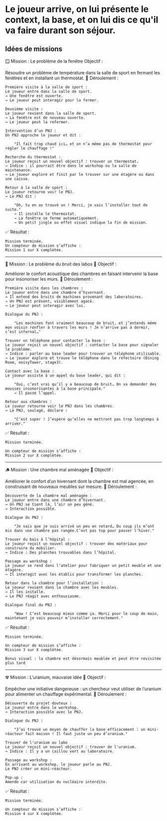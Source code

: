 # Le joueur arrive, on lui présente le context, la base, et on lui dis ce qu'il va faire durant son séjour.

## Idées de missions

🪟 Mission : Le problème de la fenêtre
Objectif :

Résoudre un problème de température dans la salle de sport en fermant les fenêtres et en installant un thermostat.
🧭 Déroulement :

    Première visite à la salle de sport :
    Le joueur entre dans la salle de sport.
    → Une fenêtre est ouverte.
    → Le joueur peut interagir pour la fermer.

    Deuxième visite :
    Le joueur revient dans la salle de sport.
    → La fenêtre est de nouveau ouverte.
    → Le joueur peut la refermer.

    Intervention d’un PNJ :
    Un PNJ approche le joueur et dit :

        "Il fait trop chaud ici… et on n’a même pas de thermostat pour régler le chauffage !"

    Recherche du thermostat :
    Le joueur reçoit un nouvel objectif : trouver un thermostat.
    → Indice : il pourrait être dans le workshop ou la salle de maintenance.
    → Le joueur explore et finit par le trouver sur une étagère ou dans une caisse.

    Retour à la salle de sport :
    Le joueur retourne voir le PNJ.
    → Le PNJ dit :

        "Oh, tu en as trouvé un ! Merci, je vais l’installer tout de suite."
        → Il installe le thermostat.
        → La fenêtre se ferme automatiquement.
        → Un petit jingle ou effet visuel indique la fin de mission.

✅ Résultat :

    Mission terminée.
    Un compteur de mission s’affiche :
    Mission 1 sur X complétée.

---

🔬 Mission : Le problème du bruit des labos
🎯 Objectif :

Améliorer le confort acoustique des chambres en faisant intervenir la base pour insonoriser les murs.
🧭 Déroulement :

    Première visite dans les chambres :
    Le joueur entre dans une chambre d’hivernant.
    → Il entend des bruits de machines provenant des laboratoires.
    → Un PNJ est présent, visiblement agacé.
    → Le joueur peut interagir avec lui.

    Dialogue du PNJ :

        "Les machines font vraiment beaucoup de bruit, et j’entends même mon voisin ronfler à travers les murs ! Je n’arrive pas à dormir, c’est infernal…"

    Trouver un téléphone pour contacter la base :
    Le joueur reçoit un nouvel objectif : contacter la base pour signaler le problème.
    → Indice : parler au base leader pour trouver un téléphone utilisable.
    → Le joueur explore et trouve le téléphone dans le réfectoire (Dining Room, noisyTower, stage3).

    Contact avec la base :
    Le joueur assiste à un appel du base leader, qui dit :

        "Oui, c’est vrai qu’il y a beaucoup de bruit… On va demander des mousses insonorisantes à la base principale."
        → Il passe l’appel.

    Retour aux chambres :
    Le joueur retourne voir le PNJ dans les chambres.
    → Le PNJ, soulagé, déclare :

        "C’est super ! J’espère qu’elles ne mettront pas trop longtemps à arriver."

✅ Résultat :

    Mission terminée.

    Un compteur de mission s’affiche :
    Mission 2 sur X complétée.
---

🪵 Mission : Une chambre mal aménagée
🎯 Objectif :

Améliorer le confort d’un hivernant dont la chambre est mal agencée, en construisant de nouveaux meubles sur mesure.
🧭 Déroulement :

    Découverte de la chambre mal aménagée :
    Le joueur entre dans une chambre d’hivernant.
    → Un PNJ se tient là, l’air un peu gêné.
    → Interaction possible.

    Dialogue du PNJ :

        "Je sais que je suis arrivé un peu en retard… Du coup ils m’ont mis dans une chambre pas rangée.C’est pas top pour passer l’hiver."

    Trouver du bois à l’hôpital :
    Le joueur reçoit un nouvel objectif : trouver des matériaux pour construire du mobilier.
    → Indice : Des planches trouvables dans l’hôpital.

    Passage au workshop :
    Le joueur se rend dans l’atelier pour fabriquer un petit meuble et une étagère.
    → Il interagit avec les établis pour transformer les planches.

    Retour dans la chambre pour l’installation :
    Le joueur revient dans la chambre avec les meubles.
    → Il les installe.
    → Le PNJ réagit avec enthousiasme.

    Dialogue final du PNJ :

        "Wow ! C’est beaucoup mieux comme ça. Merci pour le coup de main, maintenant je vais pouvoir m’installer correctement."

✅ Résultat :

    Mission terminée.

    Un compteur de mission s’affiche :
    Mission 3 sur X complétée.

    Bonus visuel : la chambre est désormais meublée et peut être revisitée plus tard

---

☢️ Mission : L'uranium, mauvaise idée
🎯 Objectif :

Empêcher une initiative dangereuse : un chercheur veut utiliser de l’uranium pour alimenter un chauffage expérimental.
🧭 Déroulement :

    Découverte du projet douteux :
    Le joueur entre dans le workshop.
    → Interaction possible avec le PNJ.

    Dialogue du PNJ :

        "J’ai trouvé un moyen de chauffer la base efficacement : un mini-réacteur fait maison ! Il faut juste un peu d’uranium."

    Trouver de l'uranium au labo
    Le joueur reçoit un nouvel objectif : trouver de l'uranium.
    → Indice : Il y a un caillou vert au laboratoire.

    Passage au workshop :
    En arrivant au workshop, le joueur parle au PNJ.
    Le PNJ créer un mini-réacteur.

    Pop-up :
    Amende car utilisation du nucléaire interdite.


✅ Résultat :

    Mission terminée.

    Un compteur de mission s’affiche :
    Mission 4 sur X complétée.